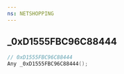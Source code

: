 ```yaml
---
ns: NETSHOPPING
---
```

## _0xD1555FBC96C88444

```c
// 0xD1555FBC96C88444
Any _0xD1555FBC96C88444();
```

